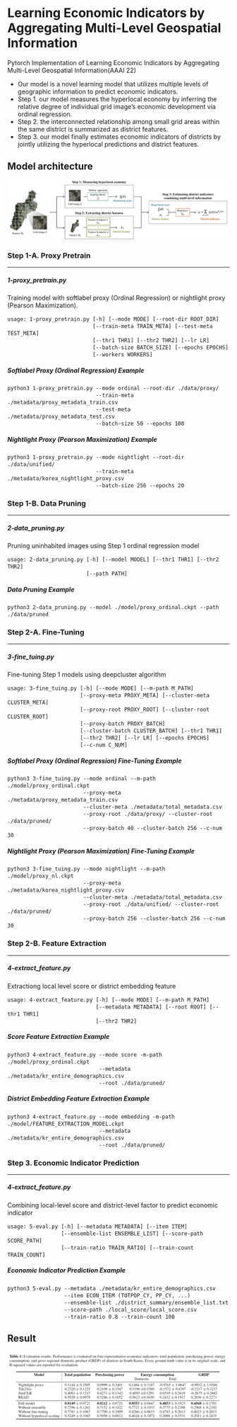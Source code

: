 # Learning Economic Indicators by Aggregating Multi-Level Geospatial Information

Pytorch Implementation of Learning Economic Indicators by Aggregating Multi-Level Geospatial Information(AAAI 22)
* Our model is a novel learning model that utilizes multiple levels of geographic information to predict economic indicators.
* Step 1. our model measures the hyperlocal economy by inferring the relative degree of individual grid image’s economic development via ordinal regression.
* Step 2. the interconnected relationship among small grid areas within the same district is summarized as district features.
* Step 3. our model finally estimates economic indicators of districts by jointly utilizing the hyperlocal predictions and district features.

## Model architecture ##
<center><img src="./fig/model.png"> </center>

### Step 1-A. Proxy Pretrain
* * *
##### 1-proxy_pretrain.py
Training model with softlabel proxy (Ordinal Regression) or nightlight proxy (Pearson Maximization).

```
usage: 1-proxy_pretrain.py [-h] [--mode MODE] [--root-dir ROOT_DIR]
                           [--train-meta TRAIN_META] [--test-meta TEST_META]
                           [--thr1 THR1] [--thr2 THR2] [--lr LR]
                           [--batch-size BATCH_SIZE] [--epochs EPOCHS]
                           [--workers WORKERS]
```

##### Softlabel Proxy (Ordinal Regression) Example
```
python3 1-proxy_pretrain.py --mode ordinal --root-dir ./data/proxy/ 
                            --train-meta ./metadata/proxy_metadata_train.csv
                            --test-meta ./metadata/proxy_metadata_test.csv
                            --batch-size 50 --epochs 100 
```
##### Nightlight Proxy (Pearson Maximization) Example
```
python3 1-proxy_pretrain.py --mode nightlight --root-dir ./data/unified/ 
                            --train-meta ./metadata/korea_nightlight_proxy.csv
                            --batch-size 256 --epochs 20 
```
### Step 1-B. Data Pruning
* * *
##### 2-data_pruning.py
Pruning uninhabited images using Step 1 ordinal regression model
```
usage: 2-data_pruning.py [-h] [--model MODEL] [--thr1 THR1] [--thr2 THR2]
                         [--path PATH]
```
##### Data Pruning Example
```
python3 2-data_pruning.py --model ./model/proxy_ordinal.ckpt --path ./data/pruned
```

### Step 2-A. Fine-Tuning
* * *
##### 3-fine_tuing.py
Fine-tuning Step 1 models using deepcluster algorithm
```
usage: 3-fine_tuing.py [-h] [--mode MODE] [--m-path M_PATH]
                       [--proxy-meta PROXY_META] [--cluster-meta CLUSTER_META]
                       [--proxy-root PROXY_ROOT] [--cluster-root CLUSTER_ROOT]
                       [--proxy-batch PROXY_BATCH]
                       [--cluster-batch CLUSTER_BATCH] [--thr1 THR1]
                       [--thr2 THR2] [--lr LR] [--epochs EPOCHS]
                       [--c-num C_NUM]
```
##### Softlabel Proxy (Ordinal Regression) Fine-Tuning Example
```
python3 3-fine_tuing.py --mode ordinal --m-path ./model/proxy_ordinal.ckpt 
                        --proxy-meta ./metadata/proxy_metadata_train.csv
                        --cluster-meta ./metadata/total_metadata.csv
                        --proxy-root ./data/proxy/ --cluster-root ./data/pruned/
                        --proxy-batch 40 --cluster-batch 256 --c-num 30
```

##### Nightlight Proxy (Pearson Maximization) Fine-Tuning Example
```
python3 3-fine_tuing.py --mode nightlight --m-path ./model/proxy_nl.ckpt 
                        --proxy-meta ./metadata/korea_nightlight_proxy.csv
                        --cluster-meta ./metadata/total_metadata.csv
                        --proxy-root ./data/unified/ --cluster-root ./data/pruned/
                        --proxy-batch 256 --cluster-batch 256 --c-num 30
```
### Step 2-B. Feature Extraction
* * *
##### 4-extract_feature.py
Extractiong local level score or district embedding feature
```
usage: 4-extract_feature.py [-h] [--mode MODE] [--m-path M_PATH]
                            [--metadata METADATA] [--root ROOT] [--thr1 THR1]
                            [--thr2 THR2]
```

##### Score Feature Extraction Example
```
python3 4-extract_feature.py --mode score -m-path ./model/proxy_ordinal.ckpt
                             --metadata ./metadata/kr_entire_demographics.csv
                             --root ./data/pruned/
```                             
##### District Embedding Feature Extraction Example
```
python3 4-extract_feature.py --mode embedding -m-path ./model/FEATURE_EXTRACTION_MODEL.ckpt
                             --metadata ./metadata/kr_entire_demographics.csv
                             --root ./data/pruned/
```                             
### Step 3. Economic Indicator Prediction
* * *
##### 4-extract_feature.py
Combining local-level score and district-level factor to predict economic indicator 
```
usage: 5-eval.py [-h] [--metadata METADATA] [--item ITEM]
                 [--ensemble-list ENSEMBLE_LIST] [--score-path SCORE_PATH]
                 [--train-ratio TRAIN_RATIO] [--train-count TRAIN_COUNT]
```
#####  Economic Indicator Prediction Example
```
python3 5-eval.py --metadata ./metadata/kr_entire_demographics.csv
                  --item ECON_ITEM (TOTPOP_CY, PP_CY, ...)
                  --ensemble-list ./district_summary/ensemble_list.txt
                  --score-path ./local_score/local_score.csv
                  --train-ratio 0.8 --train-count 100
```
## Result ##
<center><img src="./fig/result.PNG"> </center>


